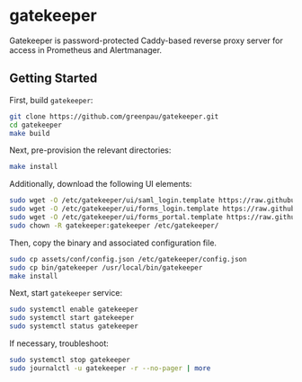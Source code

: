 # gatekeeper

Gatekeeper is password-protected Caddy-based reverse proxy server for
access in Prometheus and Alertmanager.

## Getting Started

First, build `gatekeeper`:

```bash
git clone https://github.com/greenpau/gatekeeper.git
cd gatekeeper
make build
```

Next, pre-provision the relevant directories:

```bash
make install
```

Additionally, download the following UI elements:

```bash
sudo wget -O /etc/gatekeeper/ui/saml_login.template https://raw.githubusercontent.com/greenpau/caddy-auth-ui/main/assets/templates/saml_login.template
sudo wget -O /etc/gatekeeper/ui/forms_login.template https://raw.githubusercontent.com/greenpau/caddy-auth-ui/main/assets/templates/forms_login.template
sudo wget -O /etc/gatekeeper/ui/forms_portal.template https://raw.githubusercontent.com/greenpau/caddy-auth-ui/main/assets/templates/forms_portal.template
sudo chown -R gatekeeper:gatekeeper /etc/gatekeeper/
```

Then, copy the binary and associated configuration file.

```bash
sudo cp assets/conf/config.json /etc/gatekeeper/config.json
sudo cp bin/gatekeeper /usr/local/bin/gatekeeper
make install
```

Next, start `gatekeeper` service:

```bash
sudo systemctl enable gatekeeper
sudo systemctl start gatekeeper
sudo systemctl status gatekeeper
```

If necessary, troubleshoot:

```bash
sudo systemctl stop gatekeeper
sudo journalctl -u gatekeeper -r --no-pager | more
```
